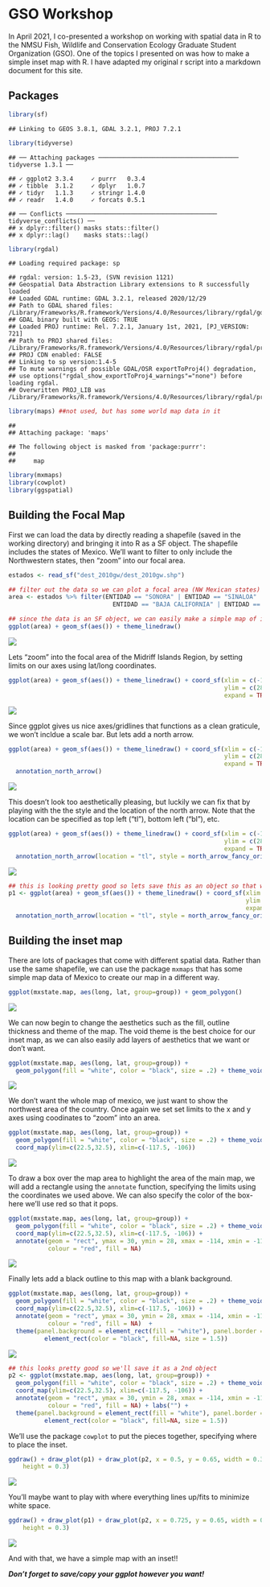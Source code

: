 GSO Workshop
================

In April 2021, I co-presented a workshop on working with spatial data in
R to the NMSU Fish, Wildlife and Conservation Ecology Graduate Student
Organization (GSO). One of the topics I presented on was how to make a 
simple inset map with R. I have adapted my original r script into a markdown
document for this site. 

## Packages

``` r
library(sf)
```

    ## Linking to GEOS 3.8.1, GDAL 3.2.1, PROJ 7.2.1

``` r
library(tidyverse)
```

    ## ── Attaching packages ─────────────────────────────────────── tidyverse 1.3.1 ──

    ## ✓ ggplot2 3.3.4     ✓ purrr   0.3.4
    ## ✓ tibble  3.1.2     ✓ dplyr   1.0.7
    ## ✓ tidyr   1.1.3     ✓ stringr 1.4.0
    ## ✓ readr   1.4.0     ✓ forcats 0.5.1

    ## ── Conflicts ────────────────────────────────────────── tidyverse_conflicts() ──
    ## x dplyr::filter() masks stats::filter()
    ## x dplyr::lag()    masks stats::lag()

``` r
library(rgdal)
```

    ## Loading required package: sp

    ## rgdal: version: 1.5-23, (SVN revision 1121)
    ## Geospatial Data Abstraction Library extensions to R successfully loaded
    ## Loaded GDAL runtime: GDAL 3.2.1, released 2020/12/29
    ## Path to GDAL shared files: /Library/Frameworks/R.framework/Versions/4.0/Resources/library/rgdal/gdal
    ## GDAL binary built with GEOS: TRUE 
    ## Loaded PROJ runtime: Rel. 7.2.1, January 1st, 2021, [PJ_VERSION: 721]
    ## Path to PROJ shared files: /Library/Frameworks/R.framework/Versions/4.0/Resources/library/rgdal/proj
    ## PROJ CDN enabled: FALSE
    ## Linking to sp version:1.4-5
    ## To mute warnings of possible GDAL/OSR exportToProj4() degradation,
    ## use options("rgdal_show_exportToProj4_warnings"="none") before loading rgdal.
    ## Overwritten PROJ_LIB was /Library/Frameworks/R.framework/Versions/4.0/Resources/library/rgdal/proj

``` r
library(maps) ##not used, but has some world map data in it
```

    ## 
    ## Attaching package: 'maps'

    ## The following object is masked from 'package:purrr':
    ## 
    ##     map

``` r
library(mxmaps)
library(cowplot)
library(ggspatial)
```

## Building the Focal Map

First we can load the data by directly reading a shapefile (saved in the
working directory) and bringing it into R as a SF object. The shapefile
includes the states of Mexico. We’ll want to filter to only include the
Northwestern states, then “zoom” into our focal area.

``` r
estados <- read_sf("dest_2010gw/dest_2010gw.shp")

## filter out the data so we can plot a focal area (NW Mexican states) 
area <- estados %>% filter(ENTIDAD == "SONORA" | ENTIDAD == "SINALOA" | 
                             ENTIDAD == "BAJA CALIFORNIA" | ENTIDAD == "BAJA CALIFORNIA SUR")

## since the data is an SF object, we can easily make a simple map of it
ggplot(area) + geom_sf(aes()) + theme_linedraw()
```

![](inset_files/figure-gfm/focal%20map-1.png)<!-- -->

Lets “zoom” into the focal area of the Midriff Islands Region, by
setting limits on our axes using lat/long coordinates.

``` r
ggplot(area) + geom_sf(aes()) + theme_linedraw() + coord_sf(xlim = c(-114, -112), 
                                                            ylim = c(28, 30), 
                                                            expand = TRUE) 
```

![](inset_files/figure-gfm/fm1-1.png)<!-- -->

Since ggplot gives us nice axes/gridlines that functions as a clean
graticule, we won’t incldue a scale bar. But lets add a north arrow.

``` r
ggplot(area) + geom_sf(aes()) + theme_linedraw() + coord_sf(xlim = c(-114, -112), 
                                                            ylim = c(28, 30), 
                                                            expand = TRUE) +
  annotation_north_arrow() 
```

![](inset_files/figure-gfm/fm2-1.png)<!-- -->

This doesn’t look too aesthetically pleasing, but luckily we can fix
that by playing with the the style and the location of the north arrow.
Note that the location can be specified as top left (“tl”), bottom left
(“bl”), etc.

``` r
ggplot(area) + geom_sf(aes()) + theme_linedraw() + coord_sf(xlim = c(-114, -112), 
                                                            ylim = c(28, 30), 
                                                            expand = TRUE) +
  annotation_north_arrow(location = "tl", style = north_arrow_fancy_orienteering()) 
```

![](inset_files/figure-gfm/fm3-1.png)<!-- -->

``` r
## this is looking pretty good so lets save this as an object so that we can add the inset
p1 <- ggplot(area) + geom_sf(aes()) + theme_linedraw() + coord_sf(xlim = c(-114, -112), 
                                                                  ylim = c(28, 30), 
                                                                  expand = TRUE) +
  annotation_north_arrow(location = "tl", style = north_arrow_fancy_orienteering())
```

## Building the inset map

There are lots of packages that come with different spatial data. Rather
than use the same shapefile, we can use the package `mxmaps` that has
some simple map data of Mexico to create our map in a different way.

``` r
ggplot(mxstate.map, aes(long, lat, group=group)) + geom_polygon()
```

![](inset_files/figure-gfm/inset-1.png)<!-- -->

We can now begin to change the aesthetics such as the fill, outline
thickness and theme of the map. The void theme is the best choice for
our inset map, as we can also easily add layers of aesthetics that we
want or don’t want.

``` r
ggplot(mxstate.map, aes(long, lat, group=group)) +
  geom_polygon(fill = "white", color = "black", size = .2) + theme_void()
```

![](inset_files/figure-gfm/i1-1.png)<!-- -->

We don’t want the whole map of mexico, we just want to show the
northwest area of the country. Once again we set set limits to the x and
y axes using coodinates to “zoom” into an area.

``` r
ggplot(mxstate.map, aes(long, lat, group=group)) +
  geom_polygon(fill = "white", color = "black", size = .2) + theme_void() + 
  coord_map(ylim=c(22.5,32.5), xlim=c(-117.5, -106))
```

![](inset_files/figure-gfm/i2-1.png)<!-- -->

To draw a box over the map area to highlight the area of the main map,
we will add a rectangle using the `annotate` function, specifying the
limits using the coordinates we used above. We can also specify the
color of the box- here we’ll use red so that it pops.

``` r
ggplot(mxstate.map, aes(long, lat, group=group)) +
  geom_polygon(fill = "white", color = "black", size = .2) + theme_void() + 
  coord_map(ylim=c(22.5,32.5), xlim=c(-117.5, -106)) + 
  annotate(geom = "rect", ymax = 30, ymin = 28, xmax = -114, xmin = -112, 
           colour = "red", fill = NA) 
```

![](inset_files/figure-gfm/i3-1.png)<!-- -->

Finally lets add a black outline to this map with a blank background.

``` r
ggplot(mxstate.map, aes(long, lat, group=group)) +
  geom_polygon(fill = "white", color = "black", size = .2) + theme_void() + 
  coord_map(ylim=c(22.5,32.5), xlim=c(-117.5, -106)) + 
  annotate(geom = "rect", ymax = 30, ymin = 28, xmax = -114, xmin = -112, 
           colour = "red", fill = NA)  +
  theme(panel.background = element_rect(fill = "white"), panel.border = 
          element_rect(color = "black", fill=NA, size = 1.5)) 
```

![](inset_files/figure-gfm/i4-1.png)<!-- -->

``` r
## this looks pretty good so we'll save it as a 2nd object
p2 <- ggplot(mxstate.map, aes(long, lat, group=group)) +
  geom_polygon(fill = "white", color = "black", size = .2) + theme_void() + 
  coord_map(ylim=c(22.5,32.5), xlim=c(-117.5, -106)) + 
  annotate(geom = "rect", ymax = 30, ymin = 28, xmax = -114, xmin = -112, 
           colour = "red", fill = NA) + labs("") +
  theme(panel.background = element_rect(fill = "white"), panel.border = 
          element_rect(color = "black", fill=NA, size = 1.5)) 
```

We’ll use the package `cowplot` to put the pieces together, specifying
where to place the inset.

``` r
ggdraw() + draw_plot(p1) + draw_plot(p2, x = 0.5, y = 0.65, width = 0.3, 
    height = 0.3) 
```

![](inset_files/figure-gfm/together-1.png)<!-- -->

You’ll maybe want to play with where everything lines up/fits to
minimize white space.

``` r
ggdraw() + draw_plot(p1) + draw_plot(p2, x = 0.725, y = 0.65, width = 0.3, 
    height = 0.3) 
```

![](inset_files/figure-gfm/together%202-1.png)<!-- -->

And with that, we have a simple map with an inset\!\!

***Don’t forget to save/copy your ggplot however you want\!***
